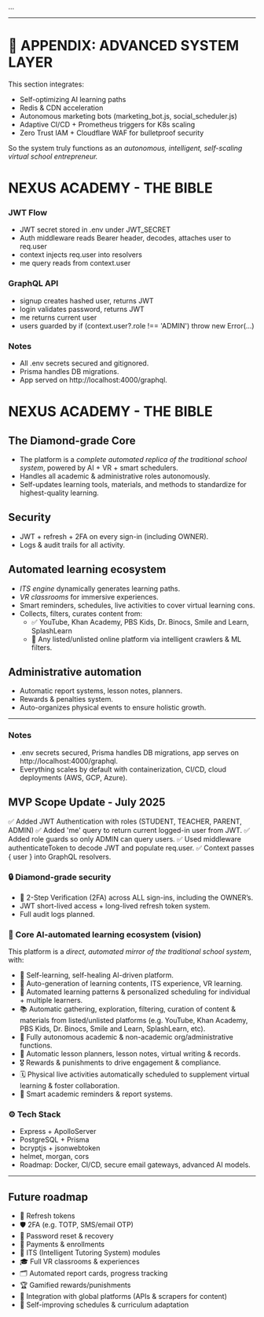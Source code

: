 ...

---
# 🚀 APPENDIX: ADVANCED SYSTEM LAYER
This section integrates:
- Self-optimizing AI learning paths
- Redis & CDN acceleration
- Autonomous marketing bots (marketing_bot.js, social_scheduler.js)
- Adaptive CI/CD + Prometheus triggers for K8s scaling
- Zero Trust IAM + Cloudflare WAF for bulletproof security

So the system truly functions as an *autonomous, intelligent, self-scaling virtual school entrepreneur.*

# NEXUS ACADEMY - THE BIBLE

### JWT Flow
- JWT secret stored in .env under JWT_SECRET
- Auth middleware reads Bearer <token> header, decodes, attaches user to req.user
- context injects req.user into resolvers
- me query reads from context.user

### GraphQL API
- signup creates hashed user, returns JWT
- login validates password, returns JWT
- me returns current user
- users guarded by if (context.user?.role !== 'ADMIN') throw new Error(...)

### Notes
- All .env secrets secured and gitignored.
- Prisma handles DB migrations.
- App served on http://localhost:4000/graphql.

# NEXUS ACADEMY - THE BIBLE

## The Diamond-grade Core
- The platform is a *complete automated replica of the traditional school system*, powered by AI + VR + smart schedulers.
- Handles all academic & administrative roles autonomously.
- Self-updates learning tools, materials, and methods to standardize for highest-quality learning.

## Security
- JWT + refresh + 2FA on every sign-in (including OWNER).
- Logs & audit trails for all activity.

## Automated learning ecosystem
- *ITS engine* dynamically generates learning paths.
- *VR classrooms* for immersive experiences.
- Smart reminders, schedules, live activities to cover virtual learning cons.
- Collects, filters, curates content from:
  - ✅ YouTube, Khan Academy, PBS Kids, Dr. Binocs, Smile and Learn, SplashLearn
  - 🔎 Any listed/unlisted online platform via intelligent crawlers & ML filters.

## Administrative automation
- Automatic report systems, lesson notes, planners.
- Rewards & penalties system.
- Auto-organizes physical events to ensure holistic growth.

---

### Notes
- .env secrets secured, Prisma handles DB migrations, app serves on http://localhost:4000/graphql.
- Everything scales by default with containerization, CI/CD, cloud deployments (AWS, GCP, Azure).

## MVP Scope Update - July 2025

✅ Added JWT Authentication with roles (STUDENT, TEACHER, PARENT, ADMIN)
✅ Added 'me' query to return current logged-in user from JWT.
✅ Added role guards so only ADMIN can query users.
✅ Used middleware authenticateToken to decode JWT and populate req.user.
✅ Context passes { user } into GraphQL resolvers.

### 🔒 Diamond-grade security
- 🚀 2-Step Verification (2FA) across ALL sign-ins, including the OWNER’s.  
- JWT short-lived access + long-lived refresh token system.
- Full audit logs planned.

### 🧠 Core AI-automated learning ecosystem (vision)
This platform is a *direct, automated mirror of the traditional school system*, with:

- 🔄 Self-learning, self-healing AI-driven platform.
- 🚀 Auto-generation of learning contents, ITS experience, VR learning.
- 🎯 Automated learning patterns & personalized scheduling for individual + multiple learners.
- 📚 Automatic gathering, exploration, filtering, curation of content & materials from listed/unlisted platforms (e.g. YouTube, Khan Academy, PBS Kids, Dr. Binocs, Smile and Learn, SplashLearn, etc).
- 🏫 Fully autonomous academic & non-academic org/administrative functions.
- 📝 Automatic lesson planners, lesson notes, virtual writing & records.
- 🎖 Rewards & punishments to drive engagement & compliance.
- 🗓 Physical live activities automatically scheduled to supplement virtual learning & foster collaboration.
- 🔔 Smart academic reminders & report systems.

### ⚙ Tech Stack
- Express + ApolloServer
- PostgreSQL + Prisma
- bcryptjs + jsonwebtoken
- helmet, morgan, cors
- Roadmap: Docker, CI/CD, secure email gateways, advanced AI models.

---

## Future roadmap
- 🔑 Refresh tokens
- 🛡 2FA (e.g. TOTP, SMS/email OTP)
- 🔄 Password reset & recovery
- 💸 Payments & enrollments
- 🤖 ITS (Intelligent Tutoring System) modules
- 🎓 Full VR classrooms & experiences
- 🗂 Automated report cards, progress tracking
- 🏆 Gamified rewards/punishments
- 🧩 Integration with global platforms (APIs & scrapers for content)
- 🚀 Self-improving schedules & curriculum adaptation